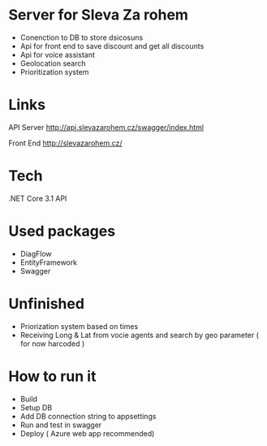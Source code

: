 # Server for Sleva Za rohem

- Conenction to DB to store dsicosuns
- Api for front end to save discount and get all discounts
- Api for voice assistant
- Geolocation search
- Prioritization system

# Links

API Server
http://api.slevazarohem.cz/swagger/index.html

Front End
http://slevazarohem.cz/

# Tech
.NET Core 3.1 API

# Used packages
- DiagFlow
- EntityFramework
- Swagger

# Unfinished
- Priorization system based on times
- Receiving Long & Lat from vocie agents and search by geo parameter ( for now harcoded )

# How to run it
- Build
- Setup DB
- Add DB connection string to appsettings
- Run and test in swagger
- Deploy ( Azure web app recommended)

